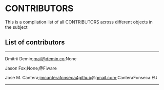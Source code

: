 # CONTRIBUTORS
This is a compilation list of all CONTRIBUTORS across different objects in the subject

## List of contributors
___
Dmitrii Demin;mail@demin.co;None

Jason Fox;None;@Fiware

Jose M. Cantera;jmcanterafonseca4github@gmail.com;CanteraFonseca.EU
 
____
